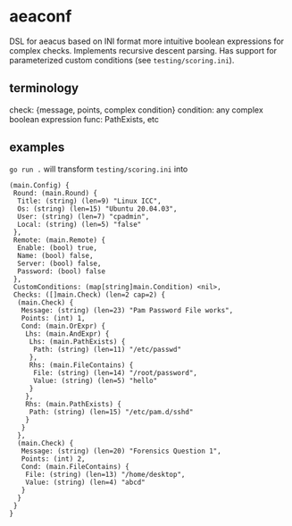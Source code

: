 # aeaconf

DSL for aeacus based on INI format more intuitive boolean expressions for complex checks. Implements recursive descent parsing. Has support for parameterized custom conditions (see `testing/scoring.ini`).

## terminology

check: {message, points, complex condition}
condition: any complex boolean expression
func: PathExists, etc

## examples

`go run .` will transform `testing/scoring.ini` into

```
(main.Config) {
 Round: (main.Round) {
  Title: (string) (len=9) "Linux ICC",
  Os: (string) (len=15) "Ubuntu 20.04.03",
  User: (string) (len=7) "cpadmin",
  Local: (string) (len=5) "false"
 },
 Remote: (main.Remote) {
  Enable: (bool) true,
  Name: (bool) false,
  Server: (bool) false,
  Password: (bool) false
 },
 CustomConditions: (map[string]main.Condition) <nil>,
 Checks: ([]main.Check) (len=2 cap=2) {
  (main.Check) {
   Message: (string) (len=23) "Pam Password File works",
   Points: (int) 1,
   Cond: (main.OrExpr) {
    Lhs: (main.AndExpr) {
     Lhs: (main.PathExists) {
      Path: (string) (len=11) "/etc/passwd"
     },
     Rhs: (main.FileContains) {
      File: (string) (len=14) "/root/password",
      Value: (string) (len=5) "hello"
     }
    },
    Rhs: (main.PathExists) {
     Path: (string) (len=15) "/etc/pam.d/sshd"
    }
   }
  },
  (main.Check) {
   Message: (string) (len=20) "Forensics Question 1",
   Points: (int) 2,
   Cond: (main.FileContains) {
    File: (string) (len=13) "/home/desktop",
    Value: (string) (len=4) "abcd"
   }
  }
 }
}
```
